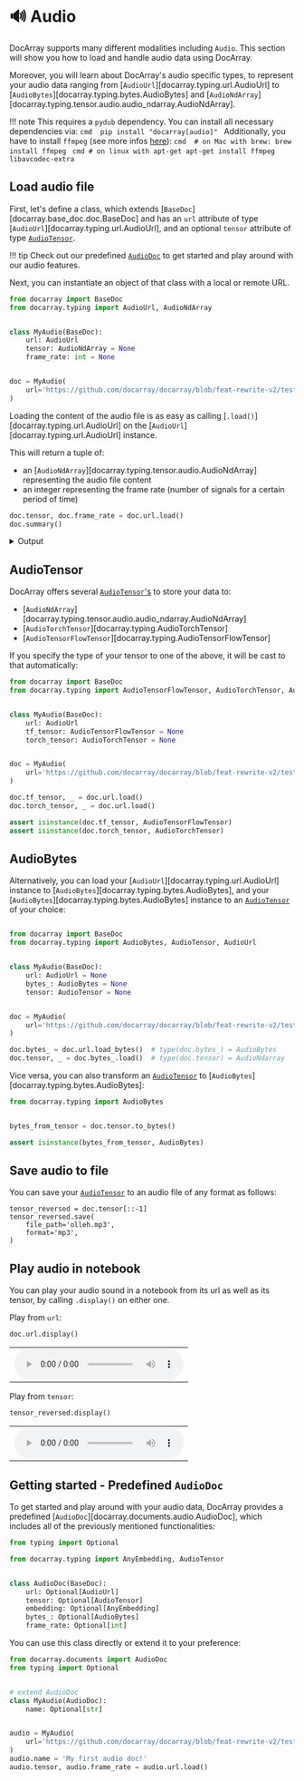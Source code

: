 # 🔊 Audio

DocArray supports many different modalities including `Audio`.
This section will show you how to load and handle audio data using DocArray.

Moreover, you will learn about DocArray's audio specific types, to represent your audio data ranging from [`AudioUrl`][docarray.typing.url.AudioUrl] to [`AudioBytes`][docarray.typing.bytes.AudioBytes] and [`AudioNdArray`][docarray.typing.tensor.audio.audio_ndarray.AudioNdArray].

!!! note
    This requires a `pydub` dependency. You can install all necessary dependencies via:
    ```cmd 
    pip install "docarray[audio]"
    ```
    Additionally, you have to install `ffmpeg` (see more infos [here](https://github.com/jiaaro/pydub#getting-ffmpeg-set-up)):
    ```cmd 
    # on Mac with brew:
    brew install ffmpeg
    ```
    ```cmd
    # on linux with apt-get
    apt-get install ffmpeg libavcodec-extra
    ```
    

## Load audio file

First, let's define a class, which extends [`BaseDoc`][docarray.base_doc.doc.BaseDoc] and has an `url` attribute of type [`AudioUrl`][docarray.typing.url.AudioUrl], and an optional `tensor` attribute of type [`AudioTensor`](../../../../api_references/typing/tensor/audio).

!!! tip
    Check out our predefined [`AudioDoc`](#getting-started-predefined-audiodoc) to get started and play around with our audio features.

Next, you can instantiate an object of that class with a local or remote URL. 

```python
from docarray import BaseDoc
from docarray.typing import AudioUrl, AudioNdArray


class MyAudio(BaseDoc):
    url: AudioUrl
    tensor: AudioNdArray = None
    frame_rate: int = None


doc = MyAudio(
    url='https://github.com/docarray/docarray/blob/feat-rewrite-v2/tests/toydata/hello.mp3?raw=true'
)
```

Loading the content of the audio file is as easy as calling [`.load()`][docarray.typing.url.AudioUrl] on the [`AudioUrl`][docarray.typing.url.AudioUrl] instance. 

This will return a tuple of:

- an [`AudioNdArray`][docarray.typing.tensor.audio.AudioNdArray] representing the audio file content 
- an integer representing the frame rate (number of signals for a certain period of time)

```python
doc.tensor, doc.frame_rate = doc.url.load()
doc.summary()
```
<details>
    <summary>Output</summary>
    ``` { .text .no-copy }
    📄 MyAudio : 2015696 ...
    ╭──────────────────────┬───────────────────────────────────────────────────────╮
    │ Attribute            │ Value                                                 │
    ├──────────────────────┼───────────────────────────────────────────────────────┤
    │ url: AudioUrl        │ https://github.com/docarray/docarray/blob/feat-rew    │
    │                      │ ... (length: 90)                                      │
    │ tensor: AudioNdArray │ AudioNdArray of shape (30833,), dtype: float64        │
    │ frame_rate: int      │ 44100                                                 │
    ╰──────────────────────┴───────────────────────────────────────────────────────╯
    ```
</details>


## AudioTensor

DocArray offers several [`AudioTensor`'s](../../../../api_references/typing/tensor/audio) to store your data to:

- [`AudioNdArray`][docarray.typing.tensor.audio.audio_ndarray.AudioNdArray]
- [`AudioTorchTensor`][docarray.typing.AudioTorchTensor]
- [`AudioTensorFlowTensor`][docarray.typing.AudioTensorFlowTensor]

If you specify the type of your tensor to one of the above, it will be cast to that automatically:

```python hl_lines="7 8 15 16"
from docarray import BaseDoc
from docarray.typing import AudioTensorFlowTensor, AudioTorchTensor, AudioUrl


class MyAudio(BaseDoc):
    url: AudioUrl
    tf_tensor: AudioTensorFlowTensor = None
    torch_tensor: AudioTorchTensor = None


doc = MyAudio(
    url='https://github.com/docarray/docarray/blob/feat-rewrite-v2/tests/toydata/hello.mp3?raw=true'
)

doc.tf_tensor, _ = doc.url.load()
doc.torch_tensor, _ = doc.url.load()

assert isinstance(doc.tf_tensor, AudioTensorFlowTensor)
assert isinstance(doc.torch_tensor, AudioTorchTensor)
```


## AudioBytes

Alternatively, you can load your [`AudioUrl`][docarray.typing.url.AudioUrl] instance to [`AudioBytes`][docarray.typing.bytes.AudioBytes], and your [`AudioBytes`][docarray.typing.bytes.AudioBytes] instance to an [`AudioTensor`](../../../../api_references/typing/tensor/audio) of your choice:

```python hl_lines="15 16"

from docarray import BaseDoc
from docarray.typing import AudioBytes, AudioTensor, AudioUrl


class MyAudio(BaseDoc):
    url: AudioUrl = None
    bytes_: AudioBytes = None
    tensor: AudioTensor = None


doc = MyAudio(
    url='https://github.com/docarray/docarray/blob/feat-rewrite-v2/tests/toydata/hello.mp3?raw=true'
)

doc.bytes_ = doc.url.load_bytes()  # type(doc.bytes_) = AudioBytes
doc.tensor, _ = doc.bytes_.load()  # type(doc.tensor) = AudioNdarray
```
 
Vice versa, you can also transform an [`AudioTensor`](../../../../api_references/typing/tensor/audio) to [`AudioBytes`][docarray.typing.bytes.AudioBytes]:

```python
from docarray.typing import AudioBytes


bytes_from_tensor = doc.tensor.to_bytes()

assert isinstance(bytes_from_tensor, AudioBytes)
```

## Save audio to file
You can save your [`AudioTensor`](../../../../api_references/typing/tensor/audio) to an audio file of any format as follows:
``` { .python }
tensor_reversed = doc.tensor[::-1]
tensor_reversed.save(
    file_path='olleh.mp3',
    format='mp3',
)
```
## Play audio in notebook

You can play your audio sound in a notebook from its url as well as its tensor, by calling `.display()` on either one.

Play from `url`:
``` { .python }
doc.url.display()
```

<table>
  <tr>
    <td><audio controls><source src="../hello.mp3" type="audio/mp3"></audio></td>
  </tr>
</table>

Play from `tensor`:
``` { .python }
tensor_reversed.display()
```
<table>
  <tr>
    <td><audio controls><source src="../olleh.mp3" type="audio/mp3"></audio></td>
  </tr>
</table>




## Getting started - Predefined `AudioDoc`

To get started and play around with your audio data, DocArray provides a predefined [`AudioDoc`][docarray.documents.audio.AudioDoc], which includes all of the previously mentioned functionalities:

```python
from typing import Optional

from docarray.typing import AnyEmbedding, AudioTensor


class AudioDoc(BaseDoc):
    url: Optional[AudioUrl]
    tensor: Optional[AudioTensor]
    embedding: Optional[AnyEmbedding]
    bytes_: Optional[AudioBytes]
    frame_rate: Optional[int]
```

You can use this class directly or extend it to your preference:
```python
from docarray.documents import AudioDoc
from typing import Optional


# extend AudioDoc
class MyAudio(AudioDoc):
    name: Optional[str]


audio = MyAudio(
    url='https://github.com/docarray/docarray/blob/feat-rewrite-v2/tests/toydata/hello.mp3?raw=true'
)
audio.name = 'My first audio doc!'
audio.tensor, audio.frame_rate = audio.url.load()
```

